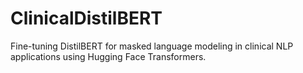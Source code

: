 # ClinicalDistilBERT
Fine-tuning DistilBERT for masked language modeling in clinical NLP applications using Hugging Face Transformers.
